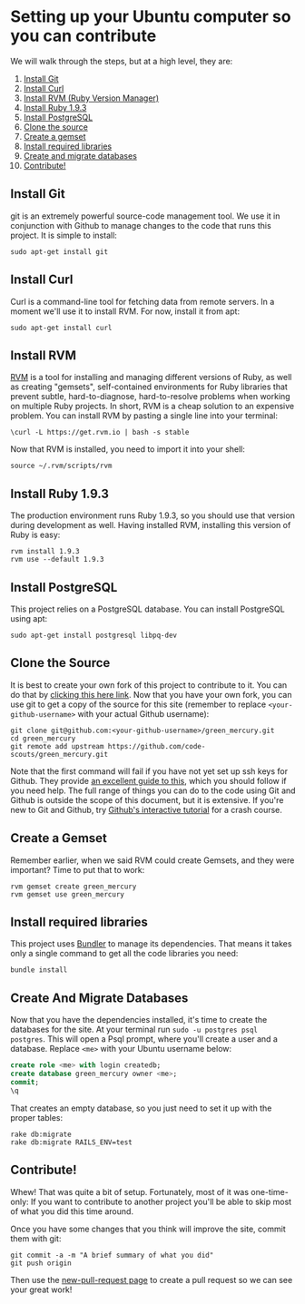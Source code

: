 Setting up your Ubuntu computer so you can contribute
=====================================================

We will walk through the steps, but at a high level, they are:

1. [Install Git](#install-git)
1. [Install Curl](#install-curl)
1. [Install RVM (Ruby Version Manager)](#install-rvm)
1. [Install Ruby 1.9.3](#install-ruby-193)
1. [Install PostgreSQL](#install-postgresql)
1. [Clone the source](#clone-the-source)
1. [Create a gemset](#create-a-gemset)
1. [Install required libraries](#install-required-libraries)
1. [Create and migrate databases](#create-and-migrate-databases)
1. [Contribute!](#contribute)

Install Git
-----------
git is an extremely powerful source-code management tool. We use it in conjunction with Github to manage changes to the code that runs this project. It is simple to install:
```
sudo apt-get install git
```

Install Curl
------------
Curl is a command-line tool for fetching data from remote servers. In a moment we'll use it to install RVM. For now, install it from apt:
```
sudo apt-get install curl
````

Install RVM
-----------
[RVM](http://rvm.io) is a tool for installing and managing different versions of Ruby, as well as creating "gemsets", self-contained environments for Ruby libraries that prevent subtle, hard-to-diagnose, hard-to-resolve problems when working on multiple Ruby projects. In short, RVM is a cheap solution to an expensive problem. You can install RVM by pasting a single line into your terminal:
```
\curl -L https://get.rvm.io | bash -s stable
```
Now that RVM is installed, you need to import it into your shell:
```
source ~/.rvm/scripts/rvm
```

Install Ruby 1.9.3
------------------
The production environment runs Ruby 1.9.3, so you should use that version during development as well. Having installed RVM, installing this version of Ruby is easy:
```
rvm install 1.9.3
rvm use --default 1.9.3
```

Install PostgreSQL
------------------
This project relies on a PostgreSQL database. You can install PostgreSQL using apt:
```
sudo apt-get install postgresql libpq-dev
```

Clone the Source
----------------
It is best to create your own fork of this project to contribute to it. You can do that by [clicking this here link](https://github.com/code-scouts/green_mercury/fork). Now that you have your own fork, you can use git to get a copy of the source for this site (remember to replace `<your-github-username>` with your actual Github username):
```
git clone git@github.com:<your-github-username>/green_mercury.git
cd green_mercury
git remote add upstream https://github.com/code-scouts/green_mercury.git
```
Note that the first command will fail if you have not yet set up ssh keys for Github. They provide [an excellent guide to this](https://help.github.com/articles/generating-ssh-keys), which you should follow if you need help.
The full range of things you can do to the code using Git and Github is outside the scope of this document, but it is extensive. If you're new to Git and Github, try [Github's interactive tutorial](http://try.github.io) for a crash course.

Create a Gemset
---------------
Remember earlier, when we said RVM could create Gemsets, and they were important? Time to put that to work:
```
rvm gemset create green_mercury
rvm gemset use green_mercury
```

Install required libraries
--------------------------
This project uses [Bundler](http://bundler.io/) to manage its dependencies. That means it takes only a single command to get all the code libraries you need:
```
bundle install
```

Create And Migrate Databases
----------------------------
Now that you have the dependencies installed, it's time to create the databases for the site. At your terminal run `sudo -u postgres psql postgres`. This will open a Psql prompt, where you'll create a user and a database. Replace `<me>` with your Ubuntu username below:
```SQL
create role <me> with login createdb;
create database green_mercury owner <me>;
commit;
\q
```
That creates an empty database, so you just need to set it up with the proper tables:
```
rake db:migrate
rake db:migrate RAILS_ENV=test
```

Contribute!
-----------
Whew! That was quite a bit of setup. Fortunately, most of it was one-time-only: If you want to contribute to another project you'll be able to skip most of what you did this time around.

Once you have some changes that you think will improve the site, commit them with git:
```
git commit -a -m "A brief summary of what you did"
git push origin
```
Then use the [new-pull-request page](https://github.com/code-scouts/green_mercury/compare/) to create a pull request so we can see your great work!
